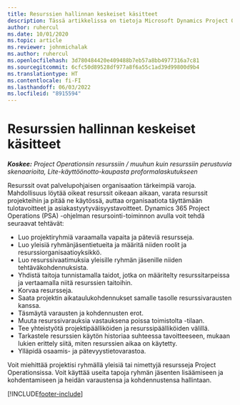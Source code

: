 ```yaml
---
title: Resurssien hallinnan keskeiset käsitteet
description: Tässä artikkelissa on tietoja Microsoft Dynamics Project Operationsin resurssinhallintatoiminnosta.
author: ruhercul
ms.date: 10/01/2020
ms.topic: article
ms.reviewer: johnmichalak
ms.author: ruhercul
ms.openlocfilehash: 3d780484420e409488b7eb57a8bb4977316a7c81
ms.sourcegitcommit: 6cfc50d89528df977a8f6a55c1ad39d99800d9b4
ms.translationtype: HT
ms.contentlocale: fi-FI
ms.lasthandoff: 06/03/2022
ms.locfileid: "8915594"
---
```

# <a name="resource-management-key-concepts"></a>Resurssien hallinnan keskeiset käsitteet

_**Koskee:** Project Operationsin resurssiin / muuhun kuin resurssiin perustuvia skenaarioita, Lite-käyttöönotto-kaupasta proformalaskutukseen_

Resurssit ovat palvelupohjaisen organisaation tärkeimpiä varoja. Mahdollisuus löytää oikeat resurssit oikeaan aikaan, varata resurssit projekteihin ja pitää ne käytössä, auttaa organisaatiota täyttämään tulotavoitteet ja asiakastyytyväisyystavoitteet. Dynamics 365 Project Operations (PSA) -ohjelman resursointi-toiminnon avulla voit tehdä seuraavat tehtävät:

- Luo projektiryhmiä varaamalla vapaita ja päteviä resursseja.
- Luo yleisiä ryhmänjäsentietueita ja määritä niiden roolit ja resurssiorganisaatioyksikkö.
- Luo resurssivaatimuksia yleisille ryhmän jäsenille niiden tehtäväkohdennuksista.
- Yhdistä taitoja tunnistamalla taidot, jotka on määritelty resurssitarpeissa ja vertaamalla niitä resurssien taitoihin.
- Korvaa resursseja.
- Saata projektin aikataulukohdennukset samalle tasolle resurssivarausten kanssa.
- Täsmäytä varausten ja kohdennusten erot.
- Muuta resurssivarauksia vastauksena poissa toimistolta -tilaan.
- Tee yhteistyötä projektipäälliköiden ja resurssipäälliköiden välillä.
- Tarkastele resurssien käytön historiaa suhteessa tavoitteeseen, mukaan lukien erittely siitä, miten resurssien aikaa on käytetty.
- Ylläpidä osaamis- ja pätevyystietovarastoa.


Voit miehittää projektisi ryhmällä yleisiä tai nimettyjä resursseja Project Operationsissa. Voit käyttää useita tapoja ryhmän jäsenten lisäämiseen ja kohdentamiseen ja heidän varaustensa ja kohdennustensa hallintaan. 


[!INCLUDE[footer-include](../includes/footer-banner.md)]